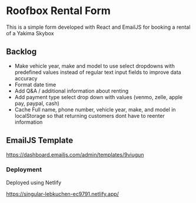 # Roofbox Rental Form

This is a simple form developed with React and EmailJS for booking a rental of a Yakima Skybox

## Backlog

- Make vehicle year, make and model to use select dropdowns with predefined values instead of regular text input fields to improve data accuracy
- Format date time
- Add Q&A / additional information about renting
- Add payment type select drop down with values (venmo, zelle, apple pay, paypal, cash)
- Cache Full name, phone number, vehicle year, make, and model in localStorage so that returning customers dont have to reenter information

## EmailJS Template

https://dashboard.emailjs.com/admin/templates/9viugun

### Deployment

Deployed using Netlify

https://singular-lebkuchen-ec9791.netlify.app/
